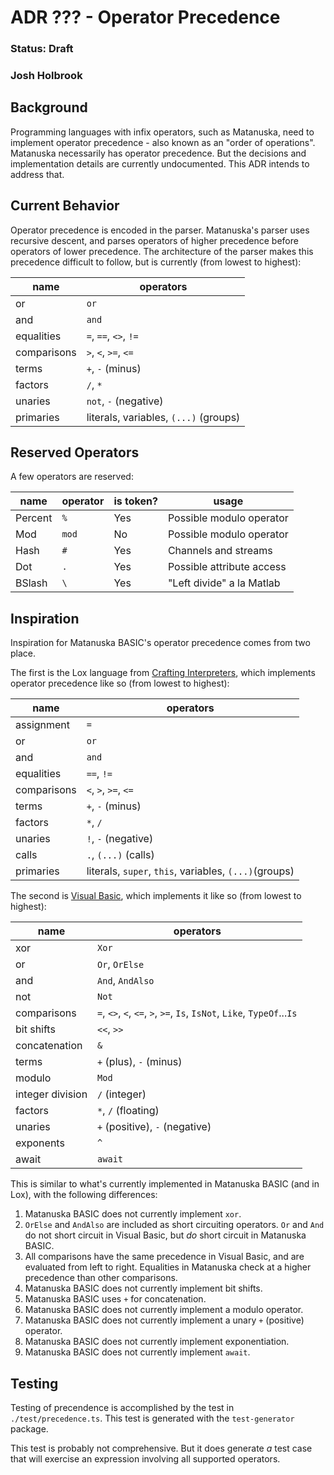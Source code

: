 # ADR ??? - Operator Precedence

### Status: Draft

### Josh Holbrook

## Background

Programming languages with infix operators, such as Matanuska, need to implement operator precedence - also known as an "order of operations". Matanuska necessarily has operator precedence. But the decisions and implementation details are currently undocumented. This ADR intends to address that.

## Current Behavior

Operator precedence is encoded in the parser. Matanuska's parser uses recursive descent, and parses operators of higher precedence before operators of lower precedence. The architecture of the parser makes this precedence difficult to follow, but is currently (from lowest to highest):

| name        | operators                             |
| ----------- | ------------------------------------- |
| or          | `or`                                  |
| and         | `and`                                 |
| equalities  | `=`, `==`, `<>`, `!=`                 |
| comparisons | `>`, `<`, `>=`, `<=`                  |
| terms       | `+`, `-` (minus)                      |
| factors     | `/`, `*`                              |
| unaries     | `not`, `-` (negative)                 |
| primaries   | literals, variables, `(...)` (groups) |

## Reserved Operators

A few operators are reserved:

| name    | operator | is token? | usage                     |
| ------- | -------- | --------- | ------------------------- |
| Percent | `%`      | Yes       | Possible modulo operator  |
| Mod     | `mod`    | No        | Possible modulo operator  |
| Hash    | `#`      | Yes       | Channels and streams      |
| Dot     | `.`      | Yes       | Possible attribute access |
| BSlash  | `\`      | Yes       | "Left divide" a la Matlab |

## Inspiration

Inspiration for Matanuska BASIC's operator precedence comes from two place.

The first is the Lox language from [Crafting Interpreters](https://craftinginterpreters.com/), which implements operator precedence like so (from lowest to highest):

| name        | operators                                             |
| ----------- | ----------------------------------------------------- |
| assignment  | `=`                                                   |
| or          | `or`                                                  |
| and         | `and`                                                 |
| equalities  | `==`, `!=`                                            |
| comparisons | `<`, `>`, `>=`, `<=`                                  |
| terms       | `+`, `-` (minus)                                      |
| factors     | `*`, `/`                                              |
| unaries     | `!`, `-` (negative)                                   |
| calls       | `.`, `(...)` (calls)                                  |
| primaries   | literals, `super`, `this`, variables, `(...)`(groups) |

The second is [Visual Basic](https://learn.microsoft.com/en-us/dotnet/visual-basic/language-reference/operators/operator-precedence), which implements it like so (from lowest to highest):

| name             | operators                                                               |
| ---------------- | ----------------------------------------------------------------------- |
| xor              | `Xor`                                                                   |
| or               | `Or`, `OrElse`                                                          |
| and              | `And`, `AndAlso`                                                        |
| not              | `Not`                                                                   |
| comparisons      | `=`, `<>`, `<`, `<=`, `>`, `>=`, `Is`, `IsNot`, `Like`, `TypeOf`...`Is` |
| bit shifts       | `<<`, `>>`                                                              |
| concatenation    | `&`                                                                     |
| terms            | `+` (plus), `-` (minus)                                                 |
| modulo           | `Mod`                                                                   |
| integer division | `/` (integer)                                                           |
| factors          | `*`, `/` (floating)                                                     |
| unaries          | `+` (positive), `-` (negative)                                          |
| exponents        | `^`                                                                     |
| await            | `await`                                                                 |

This is similar to what's currently implemented in Matanuska BASIC (and in Lox), with the following differences:

1. Matanuska BASIC does not currently implement `xor`.
2. `OrElse` and `AndAlso` are included as short circuiting operators. `Or` and `And` do not short circuit in Visual Basic, but _do_ short circuit in Matanuska BASIC.
3. All comparisons have the same precedence in Visual Basic, and are evaluated from left to right. Equalities in Matanuska check at a higher precedence than other comparisons.
4. Matanuska BASIC does not currently implement bit shifts.
5. Matanuska BASIC uses `+` for concatenation.
6. Matanuska BASIC does not currently implement a modulo operator.
7. Matanuska BASIC does not currently implement a unary `+` (positive) operator.
8. Matanuska BASIC does not currently implement exponentiation.
9. Matanuska BASIC does not currently implement `await`.

## Testing

Testing of precendence is accomplished by the test in `./test/precedence.ts`. This test is generated with the `test-generator` package.

This test is probably not comprehensive. But it does generate _a_ test case that will exercise an expression involving all supported operators.
